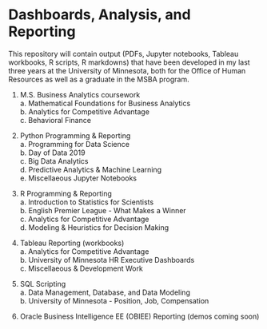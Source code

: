 # Dashboards, Analysis, and Reporting

This repository will contain output (PDFs, Jupyter notebooks, Tableau workbooks, R scripts, R markdowns) that have been developed in my last three years at the University of Minnesota, both for the Office of Human Resources as well as a graduate in the MSBA program.

1.  M.S. Business Analytics coursework <br/>
  a.  Mathematical Foundations for Business Analytics<br/>
  b.  Analytics for Competitive Advantage<br/>
  c.  Behavioral Finance<br/>
  
2.  Python Programming & Reporting<br/>
  a.  Programming for Data Science<br/>
  b.  Day of Data 2019<br/>
  c.  Big Data Analytics<br/>
  d.  Predictive Analytics & Machine Learning<br/>
  e.  Miscellaeous Jupyter Notebooks<br/>
  
3.  R Programming & Reporting<br/>
  a.  Introduction to Statistics for Scientists<br/>
  b.  English Premier League - What Makes a Winner<br/>
  c.  Analytics for Competitive Advantage<br/>
  d.  Modeling & Heuristics for Decision Making<br/>

4.  Tableau Reporting (workbooks)<br/>
  a.  Analytics for Competitive Advantage<br/>
  b.  University of Minnesota HR Executive Dashboards<br/>
  c.  Miscellaeous & Development Work<br/>

5.  SQL Scripting<br/>
  a.  Data Management, Database, and Data Modeling<br/>
  b.  University of Minnesota - Position, Job, Compensation<br/>

6.  Oracle Business Intelligence EE (OBIEE) Reporting (demos coming soon)<br/>
